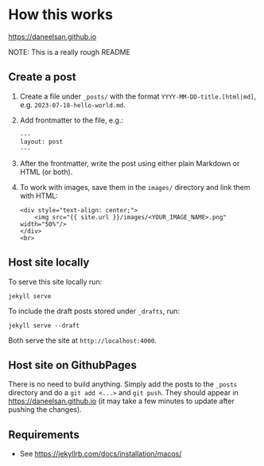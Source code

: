 # How this works

https://daneelsan.github.io

NOTE: This is a really rough README

## Create a post

1. Create a file under `_posts/` with the format `YYYY-MM-DD-title.[html|md]`, e.g. `2023-07-18-hello-world.md`.
2. Add frontmatter to the file, e.g.:

	```
	---
	layout: post
	---
	```
3. After the frontmatter, write the post using either plain Markdown or HTML (or both).
4. To work with images, save them in the `images/` directory and link them with HTML:

	```
	<div style="text-align: center;">
		<img src="{{ site.url }}/images/<YOUR_IMAGE_NAME>.png" width="50%"/>
	</div>
	<br>
	```

## Host site locally

To serve this site locally run:
```shell
jekyll serve
```

To include the draft posts stored under `_drafts`, run:
```shell
jekyll serve --draft
```

Both serve the site at `http://localhost:4000`.

## Host site on GithubPages

There is no need to build anything.
Simply add the posts to the `_posts` directory and do a `git add <...>` and `git push`.
They should appear in https://daneelsan.github.io (it may take a few minutes to update after pushing the changes).

## Requirements

* See https://jekyllrb.com/docs/installation/macos/
